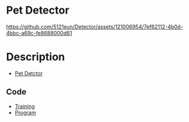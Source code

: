 # Pet Detector
https://github.com/5121eun/Detector/assets/121006954/7ef62112-4b0d-4bbc-a69c-fe8688000d61

# Description
 - [Pet Detctor](https://github.com/5121eun/Detector/blob/master/Detector/pet_detector.pptx)

## Code
  - [Training](https://github.com/5121eun/Detector/blob/master/Detector/pet_segmentation.ipynb)
  - [Program](https://github.com/5121eun/Detector/blob/master/Detector/Detector.cpp)
